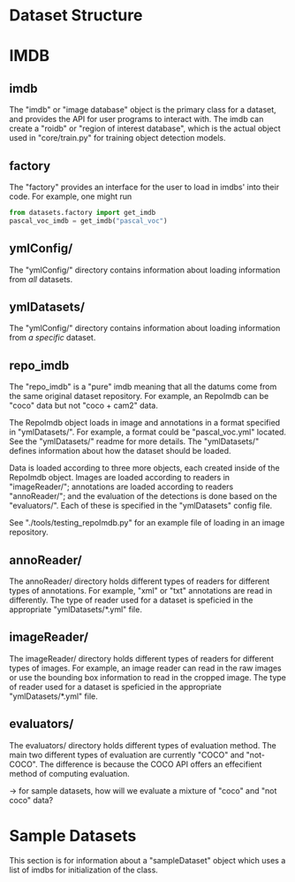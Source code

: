 # Dataset Structure

# IMDB

## imdb

The "imdb" or "image database" object is the primary class for a dataset, and provides the API for user programs to interact with. The imdb can create a "roidb" or "region of interest database", which is the actual object used in "core/train.py" for training object detection models.

## factory

The "factory" provides an interface for the user to load in imdbs' into their code. For example, one might run

```python
from datasets.factory import get_imdb
pascal_voc_imdb = get_imdb("pascal_voc")
```
## ymlConfig/

The "ymlConfig/" directory contains information about loading information from *all* datasets.

## ymlDatasets/

The "ymlConfig/" directory contains information about loading information from *a specific* dataset.

## repo_imdb 

The "repo_imdb" is a "pure" imdb meaning that all the datums come from the same original dataset repository. For example, an RepoImdb can be "coco" data but not "coco + cam2" data.

The RepoImdb object loads in image and annotations in a format specified in "ymlDatasets/". For example, a format could be "pascal_voc.yml" located. See the "ymlDatasets/" readme for more details. The "ymlDatasets/" defines information about how the dataset should be loaded.

Data is loaded according to three more objects, each created inside of the RepoImdb object. Images are loaded according to readers in "imageReader/"; annotations are loaded according to readers "annoReader/"; and the evaluation of the detections is done based on the "evaluators/". Each of these is specified in the "ymlDatasets" config file.

See "./tools/testing_repoImdb.py" for an example file of loading in an image repository.

## annoReader/

The annoReader/ directory holds different types of readers for different types of annotations. For example, "xml" or "txt" annotations are read in differently. The type of reader used for a dataset is speficied in the appropriate "ymlDatasets/*.yml" file.

## imageReader/

The imageReader/ directory holds different types of readers for different types of images. For example, an image reader can read in the raw images or use the bounding box information to read in the cropped image. The type of reader used for a dataset is speficied in the appropriate "ymlDatasets/*.yml" file.

## evaluators/

The evaluators/ directory holds different types of evaluation method. The main two different types of evaluation are currently "COCO" and "not-COCO". The difference is because the COCO API offers an effecifient method of computing evaluation.

-> for sample datasets, how will we evaluate a mixture of "coco" and "not coco" data?

# Sample Datasets

This section is for information about a "sampleDataset" object which uses a list of imdbs for initialization of the class.








